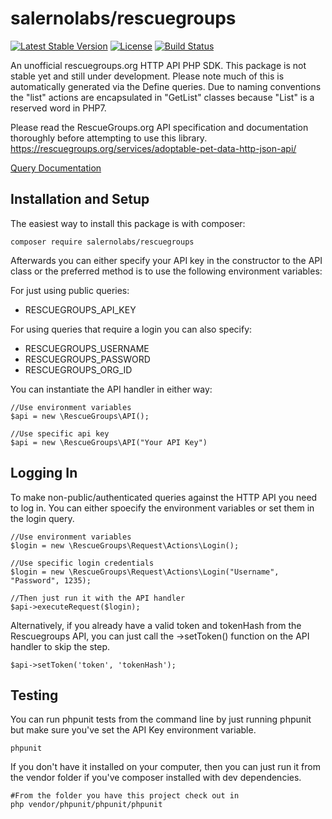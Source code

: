 # salernolabs/rescuegroups

[![Latest Stable Version](https://poser.pugx.org/salernolabs/rescuegroups/v/stable)](https://packagist.org/packages/salernolabs/rescuegroups)
[![License](https://poser.pugx.org/salernolabs/rescuegroups/license)](https://packagist.org/packages/salernolabs/rescuegroups)
[![Build Status](https://travis-ci.org/salernolabs/rescuegroups.svg?branch=master)](https://travis-ci.org/salernolabs/rescuegroups)

An unofficial rescuegroups.org HTTP API PHP SDK. This package is not stable yet and still under development. Please note much of this is automatically generated via the Define queries. Due to naming conventions the "list" actions are encapsulated in "GetList" classes because "List" is a reserved word in PHP7.

Please read the RescueGroups.org API specification and documentation thoroughly before attempting to use this library. https://rescuegroups.org/services/adoptable-pet-data-http-json-api/

[Query Documentation](doc/request/readme.md)

## Installation and Setup

The easiest way to install this package is with composer:

    composer require salernolabs/rescuegroups
    
Afterwards you can either specify your API key in the constructor to the API class or the preferred method is to use the following environment variables:

For just using public queries:

 * RESCUEGROUPS_API_KEY

For using queries that require a login you can also specify:

 * RESCUEGROUPS_USERNAME
 * RESCUEGROUPS_PASSWORD
 * RESCUEGROUPS_ORG_ID

You can instantiate the API handler in either way:

    //Use environment variables
    $api = new \RescueGroups\API();

    //Use specific api key
    $api = new \RescueGroups\API("Your API Key")

## Logging In

To make non-public/authenticated queries against the HTTP API you need to log in. You can either spoecify the environment variables or set them in the login query.

    //Use environment variables
    $login = new \RescueGroups\Request\Actions\Login();

    //Use specific login credentials
    $login = new \RescueGroups\Request\Actions\Login("Username", "Password", 1235);

    //Then just run it with the API handler
    $api->executeRequest($login);

Alternatively, if you already have a valid token and tokenHash from the Rescuegroups API, you can just call the ->setToken() function on the API handler to skip the step.

    $api->setToken('token', 'tokenHash');

## Testing

You can run phpunit tests from the command line by just running phpunit but make sure you've set the API Key environment variable.

    phpunit
    
If you don't have it installed on your computer, then you can just run it from the vendor folder if you've composer installed with dev dependencies.

    #From the folder you have this project check out in
    php vendor/phpunit/phpunit/phpunit